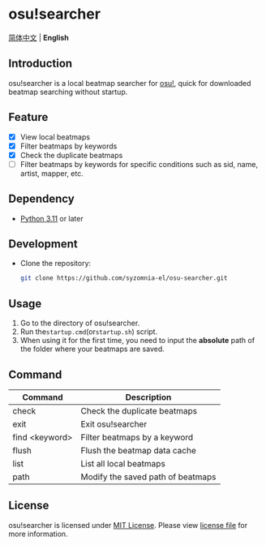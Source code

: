 # osu!searcher

[简体中文](README.md) | **English**

## Introduction

osu!searcher is a local beatmap searcher for [osu!](https://osu.ppy.sh), quick for downloaded beatmap searching without
startup.

## Feature

- [x] View local beatmaps
- [x] Filter beatmaps by keywords
- [x] Check the duplicate beatmaps
- [ ] Filter beatmaps by keywords for specific conditions such as sid, name, artist, mapper, etc.

## Dependency

- [Python 3.11](https://www.python.org/downloads) or later

## Development

- Clone the repository:
  ```bash
  git clone https://github.com/syzomnia-el/osu-searcher.git
  ```

## Usage

1. Go to the directory of osu!searcher.
2. Run the`startup.cmd`(or`startup.sh`) script.
3. When using it for the first time, you need to input the **absolute** path of the folder where your beatmaps are
   saved.

## Command

| Command              | Description                       |
|----------------------|-----------------------------------|
| check                | Check the duplicate beatmaps      | 
| exit                 | Exit osu!searcher                 |
| find &lt;keyword&gt; | Filter beatmaps by a keyword      |
| flush                | Flush the beatmap data cache      |
| list                 | List all local beatmaps           |
| path                 | Modify the saved path of beatmaps |

## License

osu!searcher is licensed under [MIT License](https://opensource.org/licenses/MIT). Please view [license file](LICENSE)
for more information.